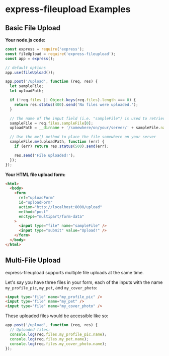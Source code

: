 # express-fileupload Examples

## Basic File Upload

**Your node.js code:**

```javascript
const express = require('express');
const fileUpload = require('express-fileupload');
const app = express();

// default options
app.use(fileUpload());

app.post('/upload', function (req, res) {
  let sampleFile;
  let uploadPath;

  if (!req.files || Object.keys(req.files).length === 0) {
    return res.status(400).send('No files were uploaded.');
  }

  // The name of the input field (i.e. "sampleFile") is used to retrieve the uploaded file
  sampleFile = req.files.sampleFile[0];
  uploadPath = __dirname + '/somewhere/on/your/server/' + sampleFile.name;

  // Use the mv() method to place the file somewhere on your server
  sampleFile.mv(uploadPath, function (err) {
    if (err) return res.status(500).send(err);

    res.send('File uploaded!');
  });
});
```

**Your HTML file upload form:**

```html
<html>
  <body>
    <form
      ref="uploadForm"
      id="uploadForm"
      action="http://localhost:8000/upload"
      method="post"
      enctype="multipart/form-data"
    >
      <input type="file" name="sampleFile" />
      <input type="submit" value="Upload!" />
    </form>
  </body>
</html>
```

## Multi-File Upload

express-fileupload supports multiple file uploads at the same time.

Let's say you have three files in your form, each of the inputs with the name `my_profile_pic`, `my_pet`, and `my_cover_photo`:

```html
<input type="file" name="my_profile_pic" />
<input type="file" name="my_pet" />
<input type="file" name="my_cover_photo" />
```

These uploaded files would be accessible like so:

```javascript
app.post('/upload', function (req, res) {
  // Uploaded files:
  console.log(req.files.my_profile_pic.name);
  console.log(req.files.my_pet.name);
  console.log(req.files.my_cover_photo.name);
});
```
